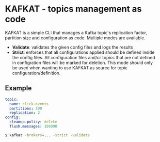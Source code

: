 # KAFKAT - topics management as code

KAFKAT is a simple CLI that manages a Kafka topic's replication factor, partition size and configuration as code. Multiple modes are available.

- **Validate**: validates the given config files and logs the results
- **Strict**: enforces that all configurations applied should be defined inside the config files. All configuration files and/or topics that are not defined in configration files will be marked for deletion. This mode should only be used when wanting to use KAFKAT as source for topic configuration/definition.

## Example

```yaml
topic:
  name: click-events
  partitions: 300
  replication: 2
config:
  cleanup.policy: delete
  flush.messages: 100000
```

```bash
$ kafkat -brokers=... -strict -validate
```
